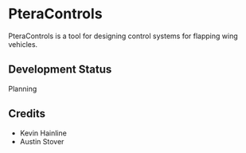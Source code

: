 # PteraControls
PteraControls is a tool for designing control systems for flapping wing vehicles.

## Development Status
Planning

## Credits
- Kevin Hainline
- Austin Stover
